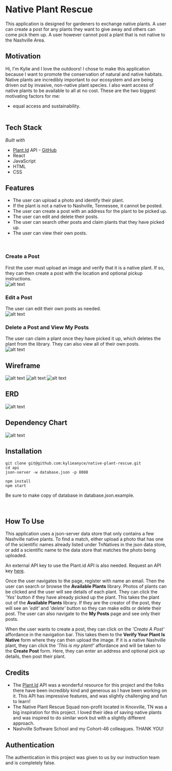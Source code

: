 # Native Plant Rescue
This application is designed for gardeners to exchange native plants. A user can create a post for any plants they want to give away and others can come pick them up. A user however cannot post a plant that is not native to the Nashville Area. 

## Motivation
Hi, I'm Kylie and I love the outdoors! I chose to make this application because I want to promote the conservation of natural and native habitats. Native plants are incredibly important to our ecosystem and are being driven out by invasive, non-native plant species. I also want access of native plants to be available to all at no cost. These are the two biggest motivating factors for me: 
 - equal access and sustainability. 
<br></br>

## Tech Stack
*Built with*
 - [Plant.Id](https://plant.id/) API - [GitHub](https://github.com/Plant-id/Plant-id-API)
 - React
 - JavaScript
 - HTML
 - CSS

## Features
- The user can upload a photo and identify their plant.
- If the plant is not a native to Nashville, Tennessee, it cannot be posted.
- The user can create a post with an address for the plant to be picked up.
- The user can edit and delete their posts.
- The user can search other posts and claim plants that they have picked up.
- The user can view their own posts.
<br>

### Create a Post
First the user must upload an image and verify that it is a native plant. If so, they can then create a post with the location and optional pickup instructions. 
<br>
![alt text](src/images/createApost.gif)


### Edit a Post
The user can edit their own posts as needed.
<br>
![alt text](src/images/editPost.gif)

### Delete a Post and View My Posts
The user can claim a plant once they have picked it up, which deletes the plant from the library. They can also view all of their own posts.
<br>
![alt text](src/images/deletePosts.gif)


## Wireframe
![alt text](src/images/wireframe1.png)
![alt text](src/images/wireframe2.png)
![alt text](src/images/wireframe3.png)

## ERD
![alt text](src/images/erd.png)

## Dependency Chart
![alt text](src/images/dependencyChart.png)

## Installation
```
git clone git@github.com:kylieanyce/native-plant-rescue.git
cd api
json-server -w database.json -p 8088

npm install
npm start
```
Be sure to make copy of database in database.json.example.

<br>


## How To Use
This application uses a json-server data store that only contains a few Nashville native plants. To find a match, either upload a photo that has one of the scientific names already listed under TnNatives in the json data store, or add a scientific name to the data store that matches the photo being uploaded. 

An external API key to use the Plant.id API is also needed. Request an API key [here](https://web.plant.id/plant-identification-api/).

Once the user navigates to the page, register with name an email. Then the user can search or browse the **Available Plants** library. Photos of plants can be clicked and the user will see details of each plant. They can click the *'Yes'* button if they have already picked up the plant. This takes the plant out of the **Available Plants** library. If they are the creator of the post, they will see an *'edit'* and *'delete'* button so they can make edits or delete their post. The user can also navigate to the **My Posts** page and see only their posts.

When the user wants to create a post, they can click on the *'Create A Post'* affordance in the navigation bar. This takes them to the **Verify Your Plant Is Native** form where they can then upload the image. If it is a native Nashville plant, they can click the *'This is my plant!'* affordance and will be taken to the **Create Post** form. Here, they can enter an address and optional pick up details, then post their plant. 

## Credits
- The [Plant.Id](https://plant.id/) API was a wonderful resource for this project and the folks there have been incredibly kind and generous as I have been working on it. This API has impressive features, and was slightly challenging and fun to learn!
- The Native Plant Rescue Squad non-profit located in Knoxville, TN was a big inspiration for this project. I loved their idea of saving native plants and was inspired to do similar work but with a slightly different approach.
- Nashville Software School and my Cohort-46 colleagues. THANK YOU!

## Authentication
The authentication in this project was given to us by our instruction team and is completely false. 
